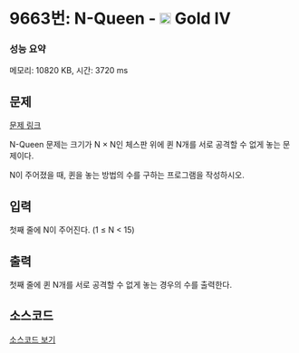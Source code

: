 # 9663번: N-Queen - <img src="https://static.solved.ac/tier_small/12.svg" style="height:20px" /> Gold IV

<!-- performance -->
### 성능 요약
메모리: 10820 KB, 시간: 3720 ms
<!-- end -->

## 문제

[문제 링크](https://boj.kr/9663)

<p>N-Queen 문제는&nbsp;크기가 N × N인 체스판 위에 퀸 N개를&nbsp;서로 공격할 수 없게 놓는&nbsp;문제이다.</p>

<p>N이 주어졌을 때, 퀸을 놓는 방법의 수를 구하는 프로그램을 작성하시오.</p>

## 입력

<p>첫째 줄에 N이 주어진다. (1 ≤ N &lt; 15)</p>

## 출력

<p>첫째 줄에 퀸 N개를 서로 공격할 수 없게 놓는&nbsp;경우의 수를 출력한다.</p>

## 소스코드

[소스코드 보기](N-Queen.js)
